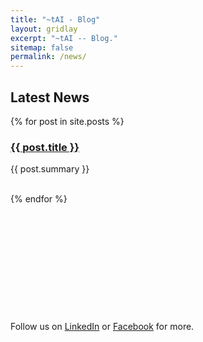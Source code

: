```yaml
---
title: "~tAI - Blog"
layout: gridlay
excerpt: "~tAI -- Blog."
sitemap: false
permalink: /news/
---
```


## Latest News

{% for post in site.posts %}
  <h3><a href="{{ post.url }}">{{ post.title }}</a></h3>
  <p>{{ post.summary }}</p>
  <br/>
{% endfor %}

<br/>
<br/>
<br/>
<br/>
<br/>
<br/>
<br/>
<br/>
<br/>
<br/>
<br/>
<br/>
Follow us on <a href='https://www.linkedin.com/company/pinglainstitute/'>LinkedIn</a> or <a href='https://www.facebook.com/pinglainstitute'>Facebook</a> for more.
<br/>
<br/>
<br/>
